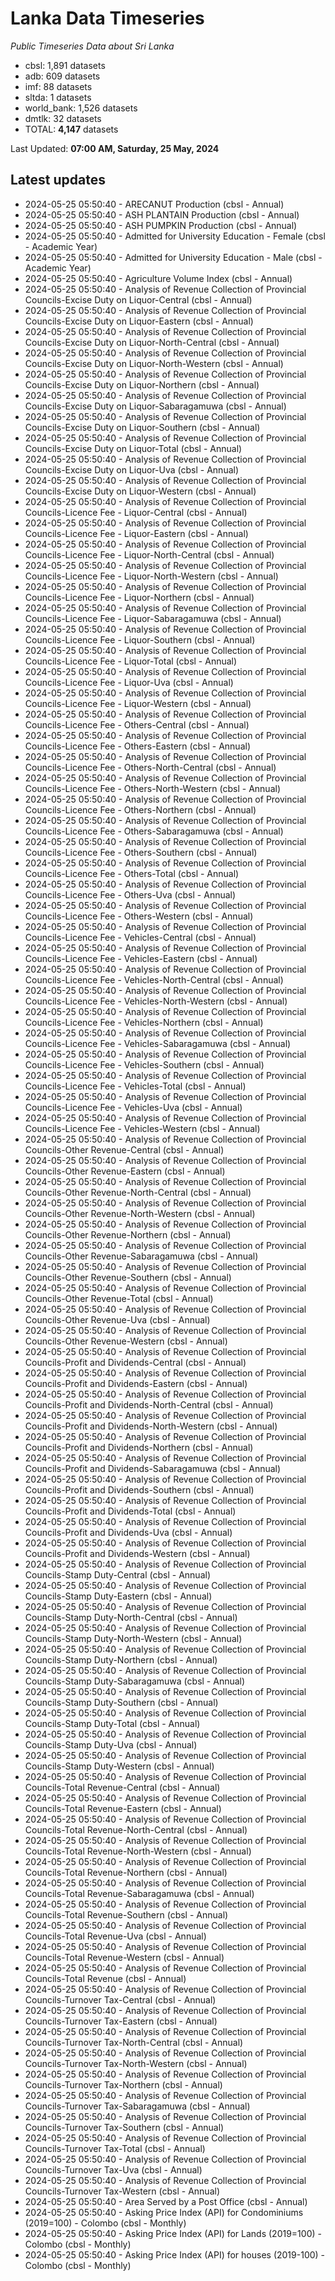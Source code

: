 # Lanka Data Timeseries
*Public Timeseries Data about Sri Lanka*

* cbsl: 1,891 datasets
* adb: 609 datasets
* imf: 88 datasets
* sltda: 1 datasets
* world_bank: 1,526 datasets
* dmtlk: 32 datasets
* TOTAL: **4,147** datasets

Last Updated: **07:00 AM, Saturday, 25 May, 2024**

## Latest updates

* 2024-05-25 05:50:40 - ARECANUT Production (cbsl - Annual)
* 2024-05-25 05:50:40 - ASH PLANTAIN Production (cbsl - Annual)
* 2024-05-25 05:50:40 - ASH PUMPKIN Production (cbsl - Annual)
* 2024-05-25 05:50:40 - Admitted for University Education - Female (cbsl - Academic Year)
* 2024-05-25 05:50:40 - Admitted for University Education - Male (cbsl - Academic Year)
* 2024-05-25 05:50:40 - Agriculture Volume Index (cbsl - Annual)
* 2024-05-25 05:50:40 - Analysis of Revenue Collection of Provincial Councils-Excise Duty on Liquor-Central (cbsl - Annual)
* 2024-05-25 05:50:40 - Analysis of Revenue Collection of Provincial Councils-Excise Duty on Liquor-Eastern (cbsl - Annual)
* 2024-05-25 05:50:40 - Analysis of Revenue Collection of Provincial Councils-Excise Duty on Liquor-North-Central (cbsl - Annual)
* 2024-05-25 05:50:40 - Analysis of Revenue Collection of Provincial Councils-Excise Duty on Liquor-North-Western (cbsl - Annual)
* 2024-05-25 05:50:40 - Analysis of Revenue Collection of Provincial Councils-Excise Duty on Liquor-Northern (cbsl - Annual)
* 2024-05-25 05:50:40 - Analysis of Revenue Collection of Provincial Councils-Excise Duty on Liquor-Sabaragamuwa (cbsl - Annual)
* 2024-05-25 05:50:40 - Analysis of Revenue Collection of Provincial Councils-Excise Duty on Liquor-Southern (cbsl - Annual)
* 2024-05-25 05:50:40 - Analysis of Revenue Collection of Provincial Councils-Excise Duty on Liquor-Total (cbsl - Annual)
* 2024-05-25 05:50:40 - Analysis of Revenue Collection of Provincial Councils-Excise Duty on Liquor-Uva (cbsl - Annual)
* 2024-05-25 05:50:40 - Analysis of Revenue Collection of Provincial Councils-Excise Duty on Liquor-Western (cbsl - Annual)
* 2024-05-25 05:50:40 - Analysis of Revenue Collection of Provincial Councils-Licence Fee - Liquor-Central (cbsl - Annual)
* 2024-05-25 05:50:40 - Analysis of Revenue Collection of Provincial Councils-Licence Fee - Liquor-Eastern (cbsl - Annual)
* 2024-05-25 05:50:40 - Analysis of Revenue Collection of Provincial Councils-Licence Fee - Liquor-North-Central (cbsl - Annual)
* 2024-05-25 05:50:40 - Analysis of Revenue Collection of Provincial Councils-Licence Fee - Liquor-North-Western (cbsl - Annual)
* 2024-05-25 05:50:40 - Analysis of Revenue Collection of Provincial Councils-Licence Fee - Liquor-Northern (cbsl - Annual)
* 2024-05-25 05:50:40 - Analysis of Revenue Collection of Provincial Councils-Licence Fee - Liquor-Sabaragamuwa (cbsl - Annual)
* 2024-05-25 05:50:40 - Analysis of Revenue Collection of Provincial Councils-Licence Fee - Liquor-Southern (cbsl - Annual)
* 2024-05-25 05:50:40 - Analysis of Revenue Collection of Provincial Councils-Licence Fee - Liquor-Total (cbsl - Annual)
* 2024-05-25 05:50:40 - Analysis of Revenue Collection of Provincial Councils-Licence Fee - Liquor-Uva (cbsl - Annual)
* 2024-05-25 05:50:40 - Analysis of Revenue Collection of Provincial Councils-Licence Fee - Liquor-Western (cbsl - Annual)
* 2024-05-25 05:50:40 - Analysis of Revenue Collection of Provincial Councils-Licence Fee - Others-Central (cbsl - Annual)
* 2024-05-25 05:50:40 - Analysis of Revenue Collection of Provincial Councils-Licence Fee - Others-Eastern (cbsl - Annual)
* 2024-05-25 05:50:40 - Analysis of Revenue Collection of Provincial Councils-Licence Fee - Others-North-Central (cbsl - Annual)
* 2024-05-25 05:50:40 - Analysis of Revenue Collection of Provincial Councils-Licence Fee - Others-North-Western (cbsl - Annual)
* 2024-05-25 05:50:40 - Analysis of Revenue Collection of Provincial Councils-Licence Fee - Others-Northern (cbsl - Annual)
* 2024-05-25 05:50:40 - Analysis of Revenue Collection of Provincial Councils-Licence Fee - Others-Sabaragamuwa (cbsl - Annual)
* 2024-05-25 05:50:40 - Analysis of Revenue Collection of Provincial Councils-Licence Fee - Others-Southern (cbsl - Annual)
* 2024-05-25 05:50:40 - Analysis of Revenue Collection of Provincial Councils-Licence Fee - Others-Total (cbsl - Annual)
* 2024-05-25 05:50:40 - Analysis of Revenue Collection of Provincial Councils-Licence Fee - Others-Uva (cbsl - Annual)
* 2024-05-25 05:50:40 - Analysis of Revenue Collection of Provincial Councils-Licence Fee - Others-Western (cbsl - Annual)
* 2024-05-25 05:50:40 - Analysis of Revenue Collection of Provincial Councils-Licence Fee - Vehicles-Central (cbsl - Annual)
* 2024-05-25 05:50:40 - Analysis of Revenue Collection of Provincial Councils-Licence Fee - Vehicles-Eastern (cbsl - Annual)
* 2024-05-25 05:50:40 - Analysis of Revenue Collection of Provincial Councils-Licence Fee - Vehicles-North-Central (cbsl - Annual)
* 2024-05-25 05:50:40 - Analysis of Revenue Collection of Provincial Councils-Licence Fee - Vehicles-North-Western (cbsl - Annual)
* 2024-05-25 05:50:40 - Analysis of Revenue Collection of Provincial Councils-Licence Fee - Vehicles-Northern (cbsl - Annual)
* 2024-05-25 05:50:40 - Analysis of Revenue Collection of Provincial Councils-Licence Fee - Vehicles-Sabaragamuwa (cbsl - Annual)
* 2024-05-25 05:50:40 - Analysis of Revenue Collection of Provincial Councils-Licence Fee - Vehicles-Southern (cbsl - Annual)
* 2024-05-25 05:50:40 - Analysis of Revenue Collection of Provincial Councils-Licence Fee - Vehicles-Total (cbsl - Annual)
* 2024-05-25 05:50:40 - Analysis of Revenue Collection of Provincial Councils-Licence Fee - Vehicles-Uva (cbsl - Annual)
* 2024-05-25 05:50:40 - Analysis of Revenue Collection of Provincial Councils-Licence Fee - Vehicles-Western (cbsl - Annual)
* 2024-05-25 05:50:40 - Analysis of Revenue Collection of Provincial Councils-Other Revenue-Central (cbsl - Annual)
* 2024-05-25 05:50:40 - Analysis of Revenue Collection of Provincial Councils-Other Revenue-Eastern (cbsl - Annual)
* 2024-05-25 05:50:40 - Analysis of Revenue Collection of Provincial Councils-Other Revenue-North-Central (cbsl - Annual)
* 2024-05-25 05:50:40 - Analysis of Revenue Collection of Provincial Councils-Other Revenue-North-Western (cbsl - Annual)
* 2024-05-25 05:50:40 - Analysis of Revenue Collection of Provincial Councils-Other Revenue-Northern (cbsl - Annual)
* 2024-05-25 05:50:40 - Analysis of Revenue Collection of Provincial Councils-Other Revenue-Sabaragamuwa (cbsl - Annual)
* 2024-05-25 05:50:40 - Analysis of Revenue Collection of Provincial Councils-Other Revenue-Southern (cbsl - Annual)
* 2024-05-25 05:50:40 - Analysis of Revenue Collection of Provincial Councils-Other Revenue-Total (cbsl - Annual)
* 2024-05-25 05:50:40 - Analysis of Revenue Collection of Provincial Councils-Other Revenue-Uva (cbsl - Annual)
* 2024-05-25 05:50:40 - Analysis of Revenue Collection of Provincial Councils-Other Revenue-Western (cbsl - Annual)
* 2024-05-25 05:50:40 - Analysis of Revenue Collection of Provincial Councils-Profit and Dividends-Central (cbsl - Annual)
* 2024-05-25 05:50:40 - Analysis of Revenue Collection of Provincial Councils-Profit and Dividends-Eastern (cbsl - Annual)
* 2024-05-25 05:50:40 - Analysis of Revenue Collection of Provincial Councils-Profit and Dividends-North-Central (cbsl - Annual)
* 2024-05-25 05:50:40 - Analysis of Revenue Collection of Provincial Councils-Profit and Dividends-North-Western (cbsl - Annual)
* 2024-05-25 05:50:40 - Analysis of Revenue Collection of Provincial Councils-Profit and Dividends-Northern (cbsl - Annual)
* 2024-05-25 05:50:40 - Analysis of Revenue Collection of Provincial Councils-Profit and Dividends-Sabaragamuwa (cbsl - Annual)
* 2024-05-25 05:50:40 - Analysis of Revenue Collection of Provincial Councils-Profit and Dividends-Southern (cbsl - Annual)
* 2024-05-25 05:50:40 - Analysis of Revenue Collection of Provincial Councils-Profit and Dividends-Total (cbsl - Annual)
* 2024-05-25 05:50:40 - Analysis of Revenue Collection of Provincial Councils-Profit and Dividends-Uva (cbsl - Annual)
* 2024-05-25 05:50:40 - Analysis of Revenue Collection of Provincial Councils-Profit and Dividends-Western (cbsl - Annual)
* 2024-05-25 05:50:40 - Analysis of Revenue Collection of Provincial Councils-Stamp Duty-Central (cbsl - Annual)
* 2024-05-25 05:50:40 - Analysis of Revenue Collection of Provincial Councils-Stamp Duty-Eastern (cbsl - Annual)
* 2024-05-25 05:50:40 - Analysis of Revenue Collection of Provincial Councils-Stamp Duty-North-Central (cbsl - Annual)
* 2024-05-25 05:50:40 - Analysis of Revenue Collection of Provincial Councils-Stamp Duty-North-Western (cbsl - Annual)
* 2024-05-25 05:50:40 - Analysis of Revenue Collection of Provincial Councils-Stamp Duty-Northern (cbsl - Annual)
* 2024-05-25 05:50:40 - Analysis of Revenue Collection of Provincial Councils-Stamp Duty-Sabaragamuwa (cbsl - Annual)
* 2024-05-25 05:50:40 - Analysis of Revenue Collection of Provincial Councils-Stamp Duty-Southern (cbsl - Annual)
* 2024-05-25 05:50:40 - Analysis of Revenue Collection of Provincial Councils-Stamp Duty-Total (cbsl - Annual)
* 2024-05-25 05:50:40 - Analysis of Revenue Collection of Provincial Councils-Stamp Duty-Uva (cbsl - Annual)
* 2024-05-25 05:50:40 - Analysis of Revenue Collection of Provincial Councils-Stamp Duty-Western (cbsl - Annual)
* 2024-05-25 05:50:40 - Analysis of Revenue Collection of Provincial Councils-Total Revenue-Central (cbsl - Annual)
* 2024-05-25 05:50:40 - Analysis of Revenue Collection of Provincial Councils-Total Revenue-Eastern (cbsl - Annual)
* 2024-05-25 05:50:40 - Analysis of Revenue Collection of Provincial Councils-Total Revenue-North-Central (cbsl - Annual)
* 2024-05-25 05:50:40 - Analysis of Revenue Collection of Provincial Councils-Total Revenue-North-Western (cbsl - Annual)
* 2024-05-25 05:50:40 - Analysis of Revenue Collection of Provincial Councils-Total Revenue-Northern (cbsl - Annual)
* 2024-05-25 05:50:40 - Analysis of Revenue Collection of Provincial Councils-Total Revenue-Sabaragamuwa (cbsl - Annual)
* 2024-05-25 05:50:40 - Analysis of Revenue Collection of Provincial Councils-Total Revenue-Southern (cbsl - Annual)
* 2024-05-25 05:50:40 - Analysis of Revenue Collection of Provincial Councils-Total Revenue-Uva (cbsl - Annual)
* 2024-05-25 05:50:40 - Analysis of Revenue Collection of Provincial Councils-Total Revenue-Western (cbsl - Annual)
* 2024-05-25 05:50:40 - Analysis of Revenue Collection of Provincial Councils-Total Revenue (cbsl - Annual)
* 2024-05-25 05:50:40 - Analysis of Revenue Collection of Provincial Councils-Turnover Tax-Central (cbsl - Annual)
* 2024-05-25 05:50:40 - Analysis of Revenue Collection of Provincial Councils-Turnover Tax-Eastern (cbsl - Annual)
* 2024-05-25 05:50:40 - Analysis of Revenue Collection of Provincial Councils-Turnover Tax-North-Central (cbsl - Annual)
* 2024-05-25 05:50:40 - Analysis of Revenue Collection of Provincial Councils-Turnover Tax-North-Western (cbsl - Annual)
* 2024-05-25 05:50:40 - Analysis of Revenue Collection of Provincial Councils-Turnover Tax-Northern (cbsl - Annual)
* 2024-05-25 05:50:40 - Analysis of Revenue Collection of Provincial Councils-Turnover Tax-Sabaragamuwa (cbsl - Annual)
* 2024-05-25 05:50:40 - Analysis of Revenue Collection of Provincial Councils-Turnover Tax-Southern (cbsl - Annual)
* 2024-05-25 05:50:40 - Analysis of Revenue Collection of Provincial Councils-Turnover Tax-Total (cbsl - Annual)
* 2024-05-25 05:50:40 - Analysis of Revenue Collection of Provincial Councils-Turnover Tax-Uva (cbsl - Annual)
* 2024-05-25 05:50:40 - Analysis of Revenue Collection of Provincial Councils-Turnover Tax-Western (cbsl - Annual)
* 2024-05-25 05:50:40 - Area Served by a Post Office (cbsl - Annual)
* 2024-05-25 05:50:40 - Asking Price Index (API) for Condominiums (2019=100) - Colombo (cbsl - Monthly)
* 2024-05-25 05:50:40 - Asking Price Index (API) for Lands (2019=100) - Colombo (cbsl - Monthly)
* 2024-05-25 05:50:40 - Asking Price Index (API) for houses (2019-100) - Colombo (cbsl - Monthly)